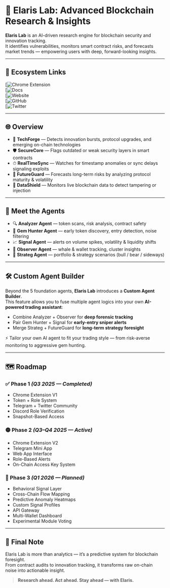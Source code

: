 # 🔬 Elaris Lab: Advanced Blockchain Research & Insights  

**Elaris Lab** is an AI-driven research engine for blockchain security and innovation tracking.  
It identifies vulnerabilities, monitors smart contract risks, and forecasts market trends — empowering users with deep, forward-looking insights.  

---

## 🔗 Ecosystem Links  

[![Chrome Extension](https://chromewebstore.google.com/detail/elarislab/cjbgpofiokeepomjjajmenhhohdnpdkd)  
[![Docs](https://elarislab.gitbook.io/elarislab/)  
[![Website](https://elarisai.com)  
[![GitHub](https://github.com/ElarisLab/ElarisLab)  
[![Twitter](https://x.com/ElarisLab)  

---

## 🌐 Overview  

- 🧪 **TechForge** — Detects innovation bursts, protocol upgrades, and emerging on-chain technologies  
- 🛡️ **SecureCore** — Flags outdated or weak security layers in smart contracts  
- ⏱ **RealTimeSync** — Watches for timestamp anomalies or sync delays signaling exploits  
- 🔮 **FutureGuard** — Forecasts long-term risks by analyzing protocol maturity & volatility  
- 🧬 **DataShield** — Monitors live blockchain data to detect tampering or injection  

---

## 🤖 Meet the Agents  

- 🔍 **Analyzer Agent** — token scans, risk analysis, contract safety  
- 💎 **Gem Hunter Agent** — early token discovery, entry detection, noise filtering  
- 📈 **Signal Agent** — alerts on volume spikes, volatility & liquidity shifts  
- 🐋 **Observer Agent** — whale & wallet tracking, cluster insights  
- 🧭 **Strateg Agent** — portfolio & strategy scenarios (bull / bear / sideways)  

---

## 🛠 Custom Agent Builder  

Beyond the 5 foundation agents, **Elaris Lab** introduces a **Custom Agent Builder**.  
This feature allows you to fuse multiple agent logics into your own **AI-powered trading assistant**:  

- Combine Analyzer + Observer for **deep forensic tracking**  
- Pair Gem Hunter + Signal for **early-entry sniper alerts**  
- Merge Strateg + FutureGuard for **long-term strategy foresight**  

⚡️ Tailor your own AI agent to fit your trading style — from risk-averse monitoring to aggressive gem hunting.  

---

## 🗺 Roadmap  

### ✅ Phase 1 *(Q3 2025 — Completed)*  
- Chrome Extension V1  
- Token + Role System  
- Telegram + Twitter Community  
- Discord Role Verification  
- Snapshot-Based Access  

### 🟡 Phase 2 *(Q3–Q4 2025 — Active)*  
- Chrome Extension V2  
- Telegram Mini App  
- Web App Interface  
- Role-Based Alerts  
- On-Chain Access Key System  

### 🔵 Phase 3 *(Q1 2026 — Planned)*  
- Behavioral Signal Layer  
- Cross-Chain Flow Mapping  
- Predictive Anomaly Heatmaps  
- Custom Signal Profiles  
- API Gateway  
- Multi-Wallet Dashboard  
- Experimental Module Voting  

---

## 🧾 Final Note  

Elaris Lab is more than analytics — it’s a predictive system for blockchain foresight.  
From contract audits to innovation tracking, it transforms raw on-chain noise into actionable insight.  

> **Research ahead. Act ahead. Stay ahead — with Elaris.**  
